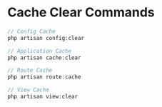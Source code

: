 # Cache Clear Commands

```php
// Config Cache
php artisan config:clear

// Application Cache
php artisan cache:clear

// Route Cache
php artisan route:cache

// View Cache
php artisan view:clear
```